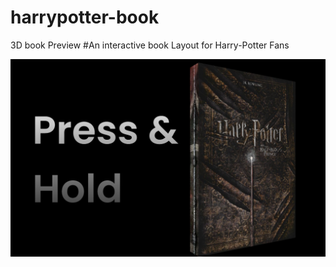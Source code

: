 # harrypotter-book
3D book Preview
#An interactive book Layout for Harry-Potter Fans

<img src="harry.png">
